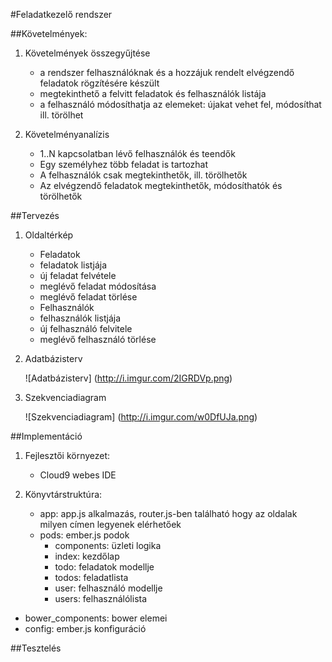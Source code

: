 #Feladatkezelő rendszer

##Követelmények:

1. Követelmények összegyűjtése

    + a rendszer felhasználóknak és a hozzájuk rendelt elvégzendő feladatok rögzítésére készült
    + megtekinthető a felvitt feladatok és felhasználók listája
    + a felhasználó módosíthatja az elemeket: újakat vehet fel, módosíthat ill. törölhet

2. Követelményanalízis
     + 1..N kapcsolatban lévő felhasználók és teendők
     + Egy személyhez több feladat is tartozhat
     + A felhasználók csak megtekinthetők, ill. törölhetők
     + Az elvégzendő feladatok megtekinthetők, módosíthatók és törölhetők
    

##Tervezés

    
1. Oldaltérkép
     
     + Feladatok
      - feladatok listjája
      - új feladat felvétele
      - meglévő feladat módosítása
      - meglévő feladat törlése
     
     + Felhasználók
      - felhasználók listjája
      - új felhasználó felvitele
      - meglévő felhasználó törlése

2. Adatbázisterv

    ![Adatbázisterv] (http://i.imgur.com/2IGRDVp.png)

3. Szekvenciadiagram

    ![Szekvenciadiagram] (http://i.imgur.com/w0DfUJa.png)


##Implementáció

1. Fejlesztői környezet:
    - Cloud9 webes IDE
    
2. Könyvtárstruktúra:
    - app: app.js alkalmazás, router.js-ben található hogy az oldalak milyen címen legyenek elérhetőek
    - pods: ember.js podok
      - components: üzleti logika
      - index: kezdőlap 
      - todo: feladatok modellje
      - todos: feladatlista
      - user: felhasználó modellje
      - users: felhasználólista
  - bower_components: bower elemei
  - config: ember.js konfiguráció 
 

##Tesztelés

